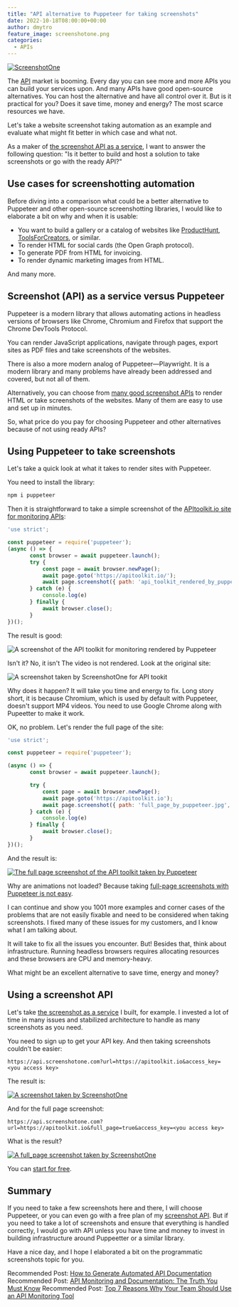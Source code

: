 ```yaml
---
title: "API alternative to Puppeteer for taking screenshots"
date: 2022-10-18T08:00:00+00:00
author: dmytro
feature_image: screenshotone.png
categories:
  - APIs
---
```

<a href="screenshotone.png" class="block rounded-md border border-black"><img src="screenshotone.png" alt="ScreenshotOne" /></a>

The [API](https://apitoolkit.io/blog/api-documentation-and-observability-the-truth-you-must-know/) market is booming. Every day you can see more and more APIs you can build your services upon. And many APIs have good open-source alternatives. You can host the alternative and have all control over it. But is it practical for you? Does it save time, money and energy? The most scarce resources we have. 

Let's take a website screenshot taking automation as an example and evaluate what might fit better in which case and what not. 

As a maker of [the screenshot API as a service](https://screenshotone.com), I want to answer the following question: "Is it better to build and host a solution to take screenshots or go with the ready API?"

## Use cases for screenshotting automation

Before diving into a comparison what could be a better alternative to Puppeteer and other open-source screenshotting libraries, I would like to elaborate a bit on why and when it is usable:

- You want to build a gallery or a catalog of websites like [ProductHunt](https://www.producthunt.com/), [ToolsForCreators](https://toolsforcreators.co/), or similar.
- To render HTML for social cards (the Open Graph protocol).
- To generate PDF from HTML for invoicing.
- To render dynamic marketing images from HTML.

And many more.

## Screenshot (API) as a service versus Puppeteer

Puppeteer is a modern library that allows automating actions in headless versions of browsers like Chrome, Chromium and Firefox that support the Chrome DevTools Protocol.

You can render JavaScript applications, navigate through pages, export sites as PDF files and take screenshots of the websites. 

There is also a more modern analog of Puppeteer—Playwright.
It is a modern library and many problems have already been addressed and covered, but not all of them.

Alternatively, you can choose from [many good screenshot APIs](https://screenshotone.com/the-best-screenshot-api/) to render HTML or take screenshots of the websites. Many of them are easy to use and set up in minutes.

So, what price do you pay for choosing Puppeteer and other alternatives because of not using ready APIs?

## Using Puppeteer to take screenshots

Let's take a quick look at what it takes to render sites with Puppeteer. 

You need to install the library:

```bash
npm i puppeteer
```

Then it is straightforward to take a simple screenshot of the [APItoolkit.io site for monitoring APIs](https://apitoolkit.io/): 

```javascript
'use strict';

const puppeteer = require('puppeteer');
(async () => {
       const browser = await puppeteer.launch();
       try {
           const page = await browser.newPage();
           await page.goto('https://apitoolkit.io/');
           await page.screenshot({ path: 'api_toolkit_rendered_by_puppeteer.jpg', format: 'jpeg' });
       } catch (e) {
           console.log(e)
       } finally {
           await browser.close();
       }
})();
```

The result is good: 

![A screenshot of the API toolkit for monitoring rendered by Puppeteer](api_toolkit_rendered_by_puppeteer.jpg)

Isn't it? No, it isn't The video is not rendered. Look at the original site: 

![A screenshot taken by ScreenshotOne for API tookit](api_toolkit_rendered_with_api.jpg)

Why does it happen? It will take you time and energy to fix. Long story short, it is because Chromium, which is used by default with Puppeteer, doesn't support MP4 videos. You need to use Google Chrome along with Pupeetter to make it work.

OK, no problem. Let's render the full page of the site: 

```javascript
'use strict';

const puppeteer = require('puppeteer');

(async () => {
       const browser = await puppeteer.launch();

       try {
           const page = await browser.newPage();
           await page.goto('https://apitoolkit.io');
           await page.screenshot({ path: 'full_page_by_puppeteer.jpg', fullPage: true, format: 'jpeg' });
       } catch (e) {
           console.log(e)
       } finally {
           await browser.close();
       }
})();
```

And the result is: 

<!-- ![The full page screenshot of the API toolkit taken by Puppeteer](full_page_by_puppeteer.jpg) -->
<a href="full_page_by_puppeteer.jpg" class="block rounded-md border border-black"><img src="full_page_by_puppeteer_short.jpg" alt="The full page screenshot of the API toolkit taken by Puppeteer" /></a>


Why are animations not loaded? Because taking [full-page screenshots with Puppeteer is not easy](https://screenshotone.com/blog/take-a-full-page-screenshot-with-puppeteer/).

I can continue and show you 1001 more examples and corner cases of the problems that are not easily fixable and need to be considered when taking screenshots. I fixed many of these issues for my customers, and I know what I am talking about.

It will take to fix all the issues you encounter. But! Besides that, think about infrastructure. Running headless browsers requires allocating resources and these browsers are CPU and memory-heavy.

What might be an excellent alternative to save time, energy and money?

## Using a screenshot API

Let's take [the screenshot as a service](https://screenshotone.com/) I built, for example. I invested a lot of time in many issues and stabilized architecture to handle as many screenshots as you need.

You need to sign up to get your API key. And then taking screenshots couldn't be easier: 

```
https://api.screenshotone.com?url=https://apitoolkit.io&access_key=<you access key>
```

The result is: 

<!-- ![A screenshot taken by ScreenshotOne](api_toolkit_rendered_with_api.jpg) -->
<a href="full_page_by_api_short.png" class="block rounded-md border border-black"><img src="full_page_by_api_short.png" alt="A screenshot taken by ScreenshotOne" /></a>



And for the full page screenshot:  

```
https://api.screenshotone.com?url=https://apitoolkit.io&full_page=true&access_key=<you access key>
```

What is the result? 

<!-- ![The full-page screenshot taken by ScreenshotOne](full_page_by_api.png) -->
<a href="full_page_by_api.png" class="rounded-md block border border-2 border-black"><img src="full_page_by_api.png" alt="A full_page screenshot taken by ScreenshotOne" /></a>

You can [start for free](https://app.screenshotone.com/sign-up). 

## Summary

If you need to take a few screenshots here and there, I will choose Puppeteer, or you can even go with a free plan of my [screenshot API](https://screenshotone.com/). But if you need to take a lot of screenshots and ensure that everything is handled correctly, I would go with API unless you have time and money to invest in building infrastructure around Puppeetter or a similar library.

Have a nice day, and I hope I elaborated a bit on the programmatic screenshots topic for you.

Recommended Post: [How to Generate Automated API Documentation](https://apitoolkit.io/blog/how-to-generate-automated-api-documentation/)
Recommended Post: [API Monitoring and Documentation: The Truth You Must Know](https://apitoolkit.io/blog/api-documentation-and-observability-the-truth-you-must-know/)
Recommended Post: [Top 7 Reasons Why Your Team Should Use an API Monitoring Tool](https://apitoolkit.io/blog/why-you-need-an-api-monitoring-tool/)